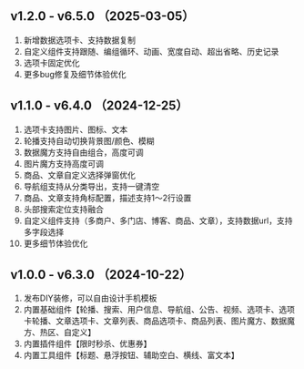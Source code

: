 ## v1.2.0 - v6.5.0 （2025-03-05）
1. 新增数据选项卡、支持数据复制
2. 自定义组件支持跟随、编组循环、动画、宽度自动、超出省略、历史记录
3. 选项卡固定优化
4. 更多bug修复及细节体验优化


## v1.1.0 - v6.4.0 （2024-12-25）
1. 选项卡支持图片、图标、文本
2. 轮播支持自动切换背景图/颜色、模糊
3. 数据魔方支持自由组合，高度可调
4. 图片魔方支持高度可调
5. 商品、文章自定义选择弹窗优化
6. 导航组支持从分类导出，支持一键清空
7. 商品、文章支持角标配置，描述支持1～2行设置
8. 头部搜索定位支持融合
9. 自定义组件支持（多商户、多门店、博客、商品、文章），支持数据url，支持多字段选择
10. 更多细节体验优化




## v1.0.0 - v6.3.0 （2024-10-22）
1. 发布DIY装修，可以自由设计手机模板
2. 内置基础组件【轮播、搜索、用户信息、导航组、公告、视频、选项卡、选项卡轮播、文章选项卡、文章列表、商品选项卡、商品列表、图片魔方、数据魔方、热区、自定义】
3. 内置插件组件【限时秒杀、优惠券】
4. 内置工具组件【标题、悬浮按钮、辅助空白、横线、富文本】